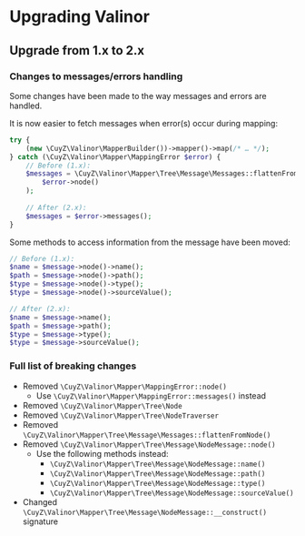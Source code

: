 # Upgrading Valinor

## Upgrade from 1.x to 2.x

### Changes to messages/errors handling

Some changes have been made to the way messages and errors are handled.

It is now easier to fetch messages when error(s) occur during mapping:

```php
try {
    (new \CuyZ\Valinor\MapperBuilder())->mapper()->map(/* … */);
} catch (\CuyZ\Valinor\Mapper\MappingError $error) {
    // Before (1.x):
    $messages = \CuyZ\Valinor\Mapper\Tree\Message\Messages::flattenFromNode(
        $error->node()
    );
    
    // After (2.x):
    $messages = $error->messages();
}
```

Some methods to access information from the message have been moved:

```php
// Before (1.x):
$name = $message->node()->name();
$path = $message->node()->path();
$type = $message->node()->type();
$type = $message->node()->sourceValue();

// After (2.x):
$name = $message->name();
$path = $message->path();
$type = $message->type();
$type = $message->sourceValue();
```

### Full list of breaking changes

- Removed `\CuyZ\Valinor\Mapper\MappingError::node()`
    * Use `\CuyZ\Valinor\Mapper\MappingError::messages()` instead
- Removed `\CuyZ\Valinor\Mapper\Tree\Node`
- Removed `\CuyZ\Valinor\Mapper\Tree\NodeTraverser`
- Removed `\CuyZ\Valinor\Mapper\Tree\Message\Messages::flattenFromNode()`
- Removed `\CuyZ\Valinor\Mapper\Tree\Message\NodeMessage::node()`
    * Use the following methods instead:
        - `\CuyZ\Valinor\Mapper\Tree\Message\NodeMessage::name()`
        - `\CuyZ\Valinor\Mapper\Tree\Message\NodeMessage::path()`
        - `\CuyZ\Valinor\Mapper\Tree\Message\NodeMessage::type()`
        - `\CuyZ\Valinor\Mapper\Tree\Message\NodeMessage::sourceValue()`
- Changed `\CuyZ\Valinor\Mapper\Tree\Message\NodeMessage::__construct()` signature
